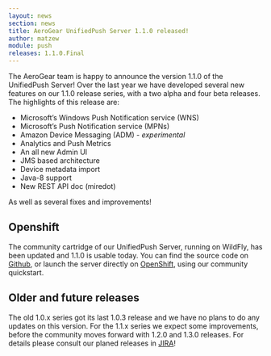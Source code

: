 ```yaml
---
layout: news
section: news
title: AeroGear UnifiedPush Server 1.1.0 released!
author: matzew
module: push
releases: 1.1.0.Final
---
```


The AeroGear team is happy to announce the version 1.1.0 of the UnifiedPush Server! Over the last year we have developed several new features on our 1.1.0 release series, with a two alpha and four beta releases. The highlights of this release are:

* Microsoft’s Windows Push Notification service (WNS)
* Microsoft’s Push Notification service (MPNs)
* Amazon Device Messaging (ADM) - _experimental_
* Analytics and Push Metrics
* An all new Admin UI 
* JMS based architecture 
* Device metadata import
* Java-8 support
* New REST API doc (miredot)

As well as several fixes and improvements! 

## Openshift

The community cartridge of our UnifiedPush Server, running on WildFly, has been updated and 1.1.0 is usable today. You can find the source code on [Github](https://github.com/aerogear/openshift-origin-cartridge-aerogear-push), or launch the server directly on [OpenShift](https://openshift.redhat.com/app/console/application_type/quickstart!31), using our community quickstart.


## Older and future releases

The old 1.0.x series got its last 1.0.3 release and we have no plans to do any updates on this version. For the 1.1.x series we expect some improvements, before the community moves forward with 1.2.0 and 1.3.0 releases. For details please consult our planed releases in [JIRA](https://issues.jboss.org/projects/AGPUSH?selectedItem=com.atlassian.jira.jira-projects-plugin:release-page)!
